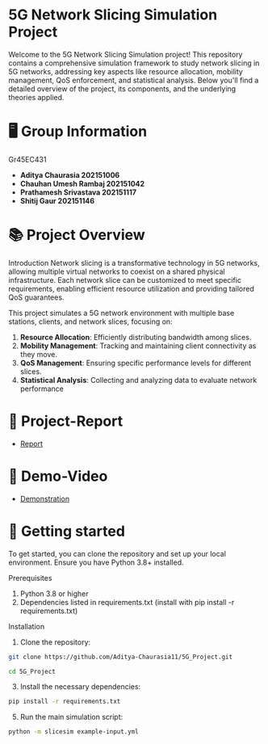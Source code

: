 # 5G Network Slicing Simulation Project
Welcome to the 5G Network Slicing Simulation project! This repository contains a comprehensive simulation framework to study network slicing in 5G networks, addressing key aspects like resource allocation, mobility management, QoS enforcement, and statistical analysis. Below you'll find a detailed overview of the project, its components, and the underlying theories applied.


# 🖥️ Group Information
Gr45EC431
- **Aditya Chaurasia 202151006**
- **Chauhan Umesh Rambaj 202151042**
- **Prathamesh Srivastava  202151117**
- **Shitij Gaur 202151146**


# 📚 Project Overview
Introduction
Network slicing is a transformative technology in 5G networks, allowing multiple virtual networks to coexist on a shared physical infrastructure. Each network slice can be customized to meet specific requirements, enabling efficient resource utilization and providing tailored QoS guarantees. 

This project simulates a 5G network environment with multiple base stations, clients, and network slices, focusing on:
1. **Resource Allocation**: Efficiently distributing bandwidth among slices.
2. **Mobility Management**: Tracking and maintaining client connectivity as they move.
3. **QoS Management**: Ensuring specific performance levels for different slices.
4. **Statistical Analysis**: Collecting and analyzing data to evaluate network performance

# 📑 Project-Report
- [Report]()
  
# 🎥 Demo-Video
- [Demonstration](https://drive.google.com/file/d/1DKjE7iUvIFnvTOJ7540KYyJ0qT_TXj-f/view?usp=sharing)
  
# 🚀 Getting started
To get started, you can clone the repository and set up your local environment. Ensure you have Python 3.8+ installed.

Prerequisites
1. Python 3.8 or higher
2. Dependencies listed in requirements.txt (install with pip install -r requirements.txt)

Installation
1. Clone the repository:
 ```bash
git clone https://github.com/Aditya-Chaurasia11/5G_Project.git
```
```bash
cd 5G_Project
```
3. Install the necessary dependencies:
```bash
pip install -r requirements.txt
```
5. Run the main simulation script:
```bash
python -m slicesim example-input.yml
```
